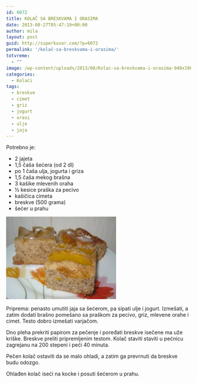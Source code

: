 ```yaml
---
id: 6072
title: KOLAČ SA BRESKVAMA I ORASIMA
date: 2013-08-27T05:47:19+00:00
author: mila
layout: post
guid: http://superkuvar.com/?p=6072
permalink: '/kolač-sa-breskvama-i-orasima/'
totvreme:
  - ""
image: /wp-content/uploads/2013/08/Kolac-sa-breskvama-i-orasima-940x198.jpg
categories:
  - Kolači
tags:
  - breskve
  - cimet
  - griz
  - jogurt
  - orasi
  - ulje
  - jaja
---
```

Potrebno je:

  * 2 jajeta
  * 1,5 čaša šećera (od 2 dl)
  * po 1 čaša ulja, jogurta i griza
  * 1,5 čaša mekog brašna
  * 3 kašike mlevenih oraha
  * ½ kesice praška za pecivo
  * kašičica cimeta
  * breskve (500 grama)
  * šećer u prahu

[<img class="alignnone size-medium wp-image-6074" src="/wp-content/uploads/2013/08/Kolac-sa-breskvama-i-orasima-300x225.jpg" alt="Kolac sa breskvama i orasima" width="300" height="225" />](/wp-content/uploads/2013/08/Kolac-sa-breskvama-i-orasima.jpg)

Priprema: penasto umutiti jaja sa šećerom, pa sipati ulje i jogurt. Izmešati, a zatim dodati brašno pomešano sa praškom za pecivo, griz, mlevene orahe i cimet. Testo dobro izmešati varjačom.

Dno pleha prekriti papirom za pečenje i poređati breskve isečene ma uže kriške. Breskve preliti pripremljenim testom. Kolač staviti staviti u pećnicu zagrejanu na 200 stepeni i peći 40 minuta.

Pečen kolač ostaviti da se malo ohladi, a zatim ga prevrnuti da breskve budu odozgo.

Ohlađen kolač iseći na kocke i posuti šećerom u prahu.